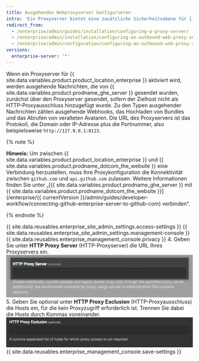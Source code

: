 ```yaml
---
title: Ausgehenden Webproxyserver konfigurieren
intro: 'Ein Proxyserver bietet eine zusätzliche Sicherheitsebene für {{ site.data.variables.product.product_location_enterprise }}.'
redirect_from:
  - /enterprise/admin/guides/installation/configuring-a-proxy-server/
  - /enterprise/admin/installation/configuring-an-outbound-web-proxy-server
  - /enterprise/admin/configuration/configuring-an-outbound-web-proxy-server
versions:
  enterprise-server: '*'
---
```


Wenn ein Proxyserver für {{ site.data.variables.product.product_location_enterprise }} aktiviert wird, werden ausgehende Nachrichten, die von {{ site.data.variables.product.prodname_ghe_server }} gesendet wurden, zunächst über den Proxyserver gesendet, sofern der Zielhost nicht als HTTP-Proxyausschluss hinzugefügt wurde. Zu den Typen ausgehender Nachrichten zählen ausgehende Webhooks, das Hochladen von Bundles und das Abrufen von veralteten Avataren. Die URL des Proxyservers ist das Protokoll, die Domain oder IP-Adresse plus die Portnummer, also beispielsweise `http://127.0.0.1:8123`.

{% note %}

**Hinweis:** Um zwischen {{ site.data.variables.product.product_location_enterprise }} und {{ site.data.variables.product.prodname_dotcom_the_website }} eine Verbindung herzustellen, muss Ihre Proxykonfiguration die Konnektivität zwischen `github.com` und `api.github.com` zulassen. Weitere Informationen finden Sie unter „[{{ site.data.variables.product.prodname_ghe_server }} mit {{ site.data.variables.product.prodname_dotcom_the_website }}](/enterprise/{{ currentVersion }}/admin/guides/developer-workflow/connecting-github-enterprise-server-to-github-com) verbinden“.

{% endnote %}

{{ site.data.reusables.enterprise_site_admin_settings.access-settings }}
{{ site.data.reusables.enterprise_site_admin_settings.management-console }}
{{ site.data.reusables.enterprise_management_console.privacy }}
4. Geben Sie unter **HTTP Proxy Server** (HTTP-Proxyserver) die URL Ihres Proxyservers ein. ![Feld zur Eingabe der HTTP-Proxyserver-URL](/assets/images/enterprise/management-console/http-proxy-field.png)
5. Geben Sie optional unter **HTTP Proxy Exclusion** (HTTP-Proxyausschluss) die Hosts ein, für die kein Proxyzugriff erforderlich ist. Trennen Sie dabei die Hosts durch Kommas voneinander. ![Feld zur Eingabe von HTTP-Proxyausschlüssen](/assets/images/enterprise/management-console/http-proxy-exclusion-field.png)
{{ site.data.reusables.enterprise_management_console.save-settings }}
